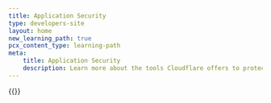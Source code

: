 ```yaml
---
title: Application Security
type: developers-site
layout: home
new_learning_path: true
pcx_content_type: learning-path
meta:
    title: Application Security
    description: Learn more about the tools Cloudflare offers to protect your website against malicious traffic and bad actors.
---
```


{{<learning-path file="application-security.json">}}